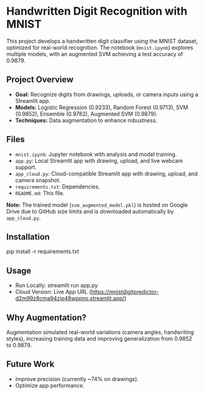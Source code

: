 # Handwritten Digit Recognition with MNIST

This project develops a handwritten digit classifier using the MNIST dataset, optimized for real-world recognition. The notebook (`mnist.ipynb`) explores multiple models, with an augmented SVM achieving a test accuracy of 0.9879.

## Project Overview
- **Goal:** Recognize digits from drawings, uploads, or camera inputs using a Streamlit app.
- **Models:** Logistic Regression (0.9233), Random Forest (0.9713), SVM (0.9852), Ensemble (0.9782), Augmented SVM (0.9879).
- **Techniques:** Data augmentation to enhance robustness.

## Files
- `mnist.ipynb`: Jupyter notebook with analysis and model training.
- `app.py`: Local Streamlit app with drawing, upload, and live webcam support.
- `app_cloud.py`: Cloud-compatible Streamlit app with drawing, upload, and camera snapshot.
- `requirements.txt`: Dependencies.
- `README.md`: This file.

**Note:** The trained model (`svm_augmented_model.pkl`) is hosted on Google Drive due to GitHub size limits and is downloaded automatically by `app_cloud.py`.

## Installation

pip install -r requirements.txt

## Usage
- Run Locally: streamlit run app.py
- Cloud Version: Live App URL (https://mnistdigitpredictor-d2m99z8cma94zjp48wppno.streamlit.app/)

## Why Augmentation?
Augmentation simulated real-world variations (camera angles, handwriting styles), increasing training data and improving generalization from 0.9852 to 0.9879.

## Future Work
- Improve precision (currently ~74% on drawings).
- Optimize app performance.


